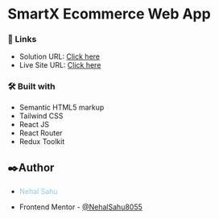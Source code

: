 # SmartX Ecommerce Web App

### 🔗 Links

- Solution URL: [Click here](https://github.com/NehalSahu8055/React-JS_Practice/tree/master/SmartX-ECommerce)
- Live Site URL: [Click here](https://smartx-ecommerce-nehal.netlify.app/)

### 🛠️ Built with

- Semantic HTML5 markup
- Tailwind CSS
- React JS
- React Router
- Redux Toolkit

## ✒️Author

- <p style="color:skyblue">Nehal Sahu</p>
- Frontend Mentor - [@NehalSahu8055](https://www.frontendmentor.io/profile/NehalSahu8055)
